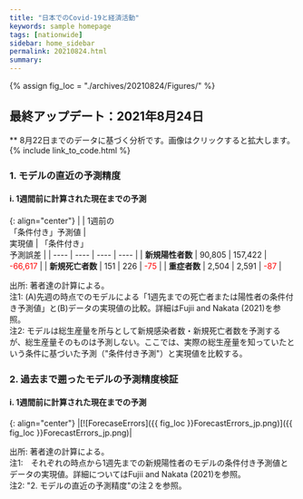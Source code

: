 ```yaml
---
title: "日本でのCovid-19と経済活動"
keywords: sample homepage
tags: [nationwide]
sidebar: home_sidebar
permalink: 20210824.html
summary:
---
```


{% assign fig_loc = "./archives/20210824/Figures/" %}

## 最終アップデート：2021年8月24日
** 8月22日までのデータに基づく分析です。画像はクリックすると拡大します。
{% include link_to_code.html %}

### <!-- 1. Covid-19とGDPの予測される関係-->

<!--{: align="center"}
|[![TradeoffUB]({{ fig_loc }}BaselineTradeoffUBp_jp.png)]({{ fig_loc }}BaselineTradeoffUBp_jp.png)|

出所: 著者達の計算による。<br>
注1: 縦軸は12か月後までに予測されるコロナ感染による総死亡者数、横軸はこれから12か月間の総生産量のリファレンスからの平均乖離。上のパネルでは、最も濃い、次に濃いグレイのエリアはそれぞれ20パーセント、40パーセントの信頼区間を示す。また、最も薄い、次に薄いグレイのエリアはそれぞれ80パーセント、60パーセントの信頼区間を示す。<br>
注2: 黒線:直近の週。赤線:1週間前。青線:2週間前。-->

### 1. モデルの直近の予測精度

#### i. 1週間前に計算された現在までの予測

{: align="center"}
|    | 1週前の<br>「条件付き」予測値 | <br>実現値 | 「条件付き」<br>予測誤差 |
| ---- | ---- | ---- | ---- |
| **新規陽性者数** | 90,805 | 157,422 | <span style="color: red; ">-66,617</span> |
| **新規死亡者数** | 151 | 226 | <span style="color: red; ">-75</span> |
| **重症者数** | 2,504 | 2,591 | <span style="color: red; ">-87</span> |

出所: 著者達の計算による。<br>
注1: (A)先週の時点でのモデルによる「1週先までの死亡者または陽性者の条件付き予測値」と(B)データの実現値の比較。詳細はFujii and Nakata (2021)を参照。<br>
注2: モデルは総生産量を所与として新規感染者数・新規死亡者数を予測するが、総生産量そのものは予測しない。ここでは、実際の総生産量を知っていたという条件に基づいた予測（"条件付き予測"）と実現値を比較する。

### 2. 過去まで遡ったモデルの予測精度検証

#### i. 1週間前に計算された現在までの予測

{: align="center"}
|[![ForecaseErrors]({{ fig_loc }}ForecastErrors_jp.png)]({{ fig_loc }}ForecastErrors_jp.png)|

出所: 著者達の計算による。<br>
注1:　それぞれの時点から1週先までの新規陽性者のモデルの条件付き予測値とデータの実現値。詳細についてはFujii and Nakata (2021)を参照。<br>
注2: "2. モデルの直近の予測精度"の注２を参照。

